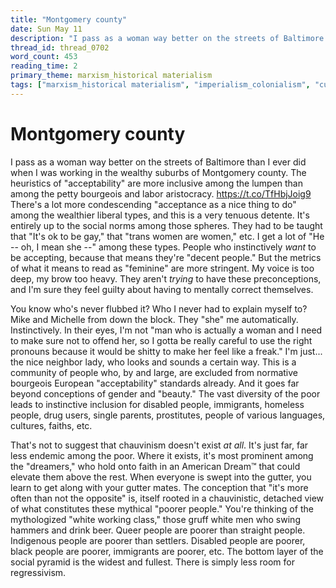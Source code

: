 ```yaml
---
title: "Montgomery county"
date: Sun May 11
description: "I pass as a woman way better on the streets of Baltimore than I ever did when I was working in the wealthy suburbs of Montgomery county."
thread_id: thread_0702
word_count: 453
reading_time: 2
primary_theme: marxism_historical materialism
tags: ["marxism_historical materialism", "imperialism_colonialism", "cultural criticism"]
---
```


# Montgomery county

I pass as a woman way better on the streets of Baltimore than I ever did when I was working in the wealthy suburbs of Montgomery county. The heuristics of "acceptability" are more inclusive among the lumpen than among the petty bourgeois and labor aristocracy. https://t.co/TfHbjJoig9 There's a lot more condescending "acceptance as a nice thing to do" among the wealthier liberal types, and this is a very tenuous detente. It's entirely up to the social norms among those spheres. They had to be taught that "It's ok to be gay," that "trans women are women," etc. I get a lot of "He -- oh, I mean she --" among these types. People who instinctively *want* to be accepting, because that means they're "decent people." But the metrics of what it means to read as "feminine" are more stringent. My voice is too deep, my brow too heavy. They aren't *trying* to have these preconceptions, and I'm sure they feel guilty about having to mentally correct themselves.

You know who's never flubbed it? Who I never had to explain myself to? Mike and Michelle from down the block. They "she" me automatically. Instinctively. In their eyes, I'm not "man who is actually a woman and I need to make sure not to offend her, so I gotta be really careful to use the right pronouns because it would be shitty to make her feel like a freak." I'm just... the nice neighbor lady, who looks and sounds a certain way. This is a community of people who, by and large, are excluded from normative bourgeois European "acceptability" standards already. And it goes far beyond conceptions of gender and "beauty." The vast diversity of the poor leads to instinctive inclusion for disabled people, immigrants, homeless people, drug users, single parents, prostitutes, people of various languages, cultures, faiths, etc.

That's not to suggest that chauvinism doesn't exist *at all*. It's just far, far less endemic among the poor. Where it exists, it's most prominent among the "dreamers," who hold onto faith in an American Dream™️ that could elevate them above the rest. When everyone is swept into the gutter, you learn to get along with your gutter mates. The conception that "it's more often than not the opposite" is, itself rooted in a chauvinistic, detached view of what constitutes these mythical "poorer people." You're thinking of the mythologized "white working class," those gruff white men who swing hammers and drink beer. Queer people are poorer than straight people. Indigenous people are poorer than settlers. Disabled people are poorer, black people are poorer, immigrants are poorer, etc. The bottom layer of the social pyramid is the widest and fullest. There is simply less room for regressivism.